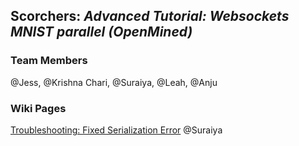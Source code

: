 ## Scorchers: _Advanced Tutorial: Websockets MNIST parallel (OpenMined)_

### Team Members

@Jess, @Krishna Chari, @Suraiya, @Leah, @Anju

### Wiki Pages

[Troubleshooting: Fixed Serialization Error](https://github.com/jess-s/SPAIC-Scorchers/wiki/Troubleshooting:-Fixed-serialization-error) @Suraiya

